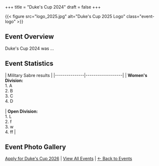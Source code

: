 +++
title = "Duke's Cup 2024"
draft = false
+++

{{< figure src="logo_2025.jpg" alt="Duke's Cup 2025 Logo" class="event-logo" >}}

## Event Overview

Duke's Cup 2024 was ...

## Event Statistics

| Military Sabre results |
|---------------|-------------------|
| **Women's Division:**<br>1. A<br>2. B<br>3. C<br>4. D<br><br> | **Open Division:**<br>1. L<br>2. f<br>3. w<br>4. ff |

## Event Photo Gallery

[Apply for Duke's Cup 2026](/dukescup/applications/) | [View All Events](/dukescup/events/) | [← Back to Events](/dukescup/events/)
